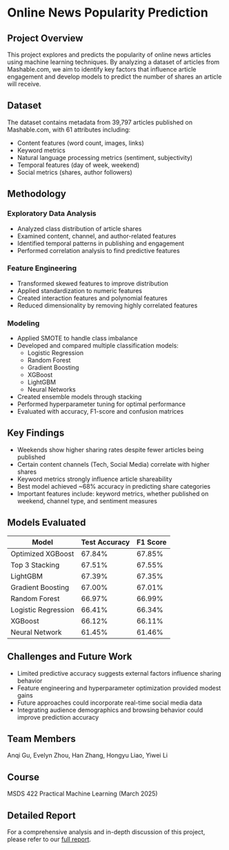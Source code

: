 # Online News Popularity Prediction

## Project Overview
This project explores and predicts the popularity of online news articles using machine learning techniques. By analyzing a dataset of articles from Mashable.com, we aim to identify key factors that influence article engagement and develop models to predict the number of shares an article will receive.

## Dataset
The dataset contains metadata from 39,797 articles published on Mashable.com, with 61 attributes including:
- Content features (word count, images, links)
- Keyword metrics
- Natural language processing metrics (sentiment, subjectivity)
- Temporal features (day of week, weekend)
- Social metrics (shares, author followers)

## Methodology

### Exploratory Data Analysis
- Analyzed class distribution of article shares
- Examined content, channel, and author-related features
- Identified temporal patterns in publishing and engagement
- Performed correlation analysis to find predictive features

### Feature Engineering
- Transformed skewed features to improve distribution
- Applied standardization to numeric features
- Created interaction features and polynomial features
- Reduced dimensionality by removing highly correlated features

### Modeling
- Applied SMOTE to handle class imbalance
- Developed and compared multiple classification models:
  - Logistic Regression
  - Random Forest
  - Gradient Boosting
  - XGBoost
  - LightGBM
  - Neural Networks
- Created ensemble models through stacking
- Performed hyperparameter tuning for optimal performance
- Evaluated with accuracy, F1-score and confusion matrices

## Key Findings
- Weekends show higher sharing rates despite fewer articles being published
- Certain content channels (Tech, Social Media) correlate with higher shares
- Keyword metrics strongly influence article shareability
- Best model achieved ~68% accuracy in predicting share categories
- Important features include: keyword metrics, whether published on weekend, channel type, and sentiment measures

## Models Evaluated
| Model | Test Accuracy | F1 Score |
|-------|--------------|----------|
| Optimized XGBoost | 67.84% | 67.85% |
| Top 3 Stacking | 67.51% | 67.55% |
| LightGBM | 67.39% | 67.35% |
| Gradient Boosting | 67.00% | 67.01% |
| Random Forest | 66.97% | 66.99% |
| Logistic Regression | 66.41% | 66.34% |
| XGBoost | 66.12% | 66.11% |
| Neural Network | 61.45% | 61.46% |

## Challenges and Future Work
- Limited predictive accuracy suggests external factors influence sharing behavior
- Feature engineering and hyperparameter optimization provided modest gains
- Future approaches could incorporate real-time social media data
- Integrating audience demographics and browsing behavior could improve prediction accuracy

## Team Members
Anqi Gu, Evelyn Zhou, Han Zhang, Hongyu Liao, Yiwei Li

## Course
MSDS 422 Practical Machine Learning (March 2025)

## Detailed Report
For a comprehensive analysis and in-depth discussion of this project, please refer to our [full report](https://docs.google.com/document/d/15T0iCwoS99bzEEkowhyqWuOXlaavKfaUunWkT1_wNRY/edit?tab=t.0).
